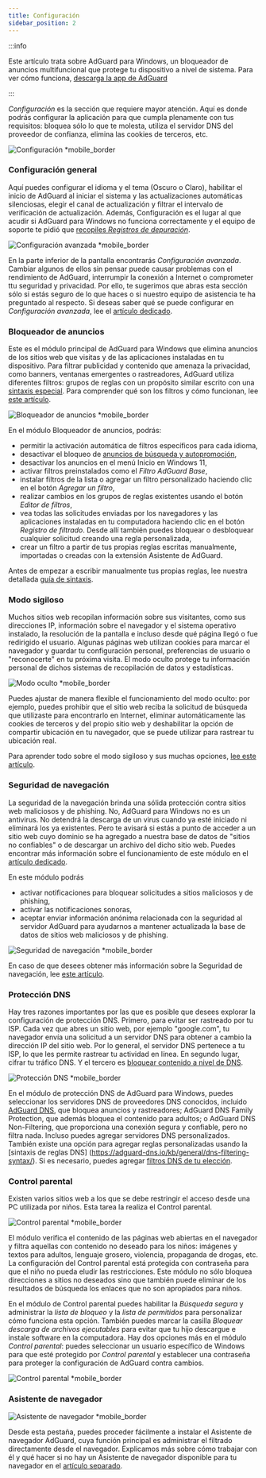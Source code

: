 ```yaml
---
title: Configuración
sidebar_position: 2
---
```


:::info

Este artículo trata sobre AdGuard para Windows, un bloqueador de anuncios multifuncional que protege tu dispositivo a nivel de sistema. Para ver cómo funciona, [descarga la app de AdGuard](https://agrd.io/download-kb-adblock)

:::

_Configuración_ es la sección que requiere mayor atención. Aquí es donde podrás configurar la aplicación para que cumpla plenamente con tus requisitos: bloquea sólo lo que te molesta, utiliza el servidor DNS del proveedor de confianza, elimina las cookies de terceros, etc.

![Configuración \*mobile\_border](https://cdn.adtidy.org/content/kb/ad_blocker/windows/overview/settings.png)

### Configuración general

Aquí puedes configurar el idioma y el tema (Oscuro o Claro), habilitar el inicio de AdGuard al iniciar el sistema y las actualizaciones automáticas silenciosas, elegir el canal de actualización y filtrar el intervalo de verificación de actualización. Además, Configuración es el lugar al que acudir si AdGuard para Windows no funciona correctamente y el equipo de soporte te pidió que [recopiles _Registros de depuración_](/adguard-for-windows/solving-problems/adguard-logs.md).

![Configuración avanzada \*mobile\_border](https://cdn.adtidy.org/content/kb/ad_blocker/windows/overview/advanced-settings.png)

En la parte inferior de la pantalla encontrarás _Configuración avanzada_. Cambiar algunos de ellos sin pensar puede causar problemas con el rendimiento de AdGuard, interrumpir la conexión a Internet o comprometer ttu seguridad y privacidad. Por ello, te sugerimos que abras esta sección sólo si estás seguro de lo que haces o si nuestro equipo de asistencia te ha preguntado al respecto. Si deseas saber qué se puede configurar en _Configuración avanzada_, lee el [artículo dedicado](/adguard-for-windows/solving-problems/low-level-settings.md).

### Bloqueador de anuncios

Este es el módulo principal de AdGuard para Windows que elimina anuncios de los sitios web que visitas y de las aplicaciones instaladas en tu dispositivo. Para filtrar publicidad y contenido que amenaza la privacidad, como banners, ventanas emergentes o rastreadores, AdGuard utiliza diferentes filtros: grupos de reglas con un propósito similar escrito con una [sintaxis especial](/general/ad-filtering/create-own-filters). Para comprender qué son los filtros y cómo funcionan, lee [este artículo](/general/ad-filtering/how-ad-blocking-works).

![Bloqueador de anuncios \*mobile\_border](https://cdn.adtidy.org/content/kb/ad_blocker/windows/overview/settings_ad_blocker.png)

En el módulo Bloqueador de anuncios, podrás:

- permitir la activación automática de filtros específicos para cada idioma,
- desactivar el bloqueo de [anuncios de búsqueda y autopromoción](/general/ad-filtering/search-ads),
- desactivar los anuncios en el menú Inicio en Windows 11,
- activar filtros preinstalados como el _Filtro AdGuard Base_,
- instalar filtros de la lista o agregar un filtro personalizado haciendo clic en el botón _Agregar un filtro_,
- realizar cambios en los grupos de reglas existentes usando el botón _Editor de filtros_,
- vea todas las solicitudes enviadas por los navegadores y las aplicaciones instaladas en tu computadora haciendo clic en el botón _Registro de filtrado_. Desde allí también puedes bloquear o desbloquear cualquier solicitud creando una regla personalizada,
- crear un filtro a partir de tus propias reglas escritas manualmente, importadas o creadas con la extensión Asistente de AdGuard.

Antes de empezar a escribir manualmente tus propias reglas, lee nuestra detallada [guía de sintaxis](/general/ad-filtering/create-own-filters).

### Modo sigiloso

Muchos sitios web recopilan información sobre sus visitantes, como sus direcciones IP, información sobre el navegador y el sistema operativo instalado, la resolución de la pantalla e incluso desde qué página llegó o fue redirigido el usuario. Algunas páginas web utilizan cookies para marcar el navegador y guardar tu configuración personal, preferencias de usuario o "reconocerte" en tu próxima visita. El modo oculto protege tu información personal de dichos sistemas de recopilación de datos y estadísticas.

![Modo oculto \*mobile\_border](https://cdn.adtidy.org/content/kb/ad_blocker/windows/overview/stealth-mode.png)

Puedes ajustar de manera flexible el funcionamiento del modo oculto: por ejemplo, puedes prohibir que el sitio web reciba la solicitud de búsqueda que utilizaste para encontrarlo en Internet, eliminar automáticamente las cookies de terceros y del propio sitio web y deshabilitar la opción de compartir ubicación en tu navegador, que se puede utilizar para rastrear tu ubicación real.

Para aprender todo sobre el modo sigiloso y sus muchas opciones, [lee este artículo](/general/stealth-mode).

### Seguridad de navegación

La seguridad de la navegación brinda una sólida protección contra sitios web maliciosos y de phishing. No, AdGuard para Windows no es un antivirus. No detendrá la descarga de un virus cuando ya esté iniciado ni eliminará los ya existentes. Pero te avisará si estás a punto de acceder a un sitio web cuyo dominio se ha agregado a nuestra base de datos de "sitios no confiables" o de descargar un archivo del dicho sitio web. Puedes encontrar más información sobre el funcionamiento de este módulo en el [artículo dedicado](/general/browsing-security).

En este módulo podrás

- activar notificaciones para bloquear solicitudes a sitios maliciosos y de phishing,
- activar las notificaciones sonoras,
- aceptar enviar información anónima relacionada con la seguridad al servidor AdGuard para ayudarnos a mantener actualizada la base de datos de sitios web maliciosos y de phishing.

![Seguridad de navegación \*mobile\_border](https://cdn.adtidy.org/content/kb/ad_blocker/windows/overview/browsing-security.png)

En caso de que desees obtener más información sobre la Seguridad de navegación, lee [este artículo](/general/browsing-security).

### Protección DNS

Hay tres razones importantes por las que es posible que desees explorar la configuración de protección DNS. Primero, para evitar ser rastreado por tu ISP. Cada vez que abres un sitio web, por ejemplo "google.com", tu navegador envía una solicitud a un servidor DNS para obtener a cambio la dirección IP del sitio web. Por lo general, el servidor DNS pertenece a tu ISP, lo que les permite rastrear tu actividad en línea. En segundo lugar, cifrar tu tráfico DNS. Y el tercero es [bloquear contenido a nivel de DNS](https://adguard-dns.io/kb/general/dns-filtering/).

![Protección DNS \*mobile\_border](https://cdn.adtidy.org/content/kb/ad_blocker/windows/overview/dns-settings.png)

En el módulo de protección DNS de AdGuard para Windows, puedes seleccionar los servidores DNS de proveedores DNS conocidos, incluido [AdGuard DNS](https://adguard-dns.io/kb/), que bloquea anuncios y rastreadores; AdGuard DNS Family Protection, que además bloquea el contenido para adultos; o AdGuard DNS Non-Filtering, que proporciona una conexión segura y confiable, pero no filtra nada. Incluso puedes agregar servidores DNS personalizados. También existe una opción para agregar reglas personalizadas usando la [sintaxis de reglas DNS] (https://adguard-dns.io/kb/general/dns-filtering-syntax/). Si es necesario, puedes agregar [filtros DNS de tu elección](https://filterlists.com).

### Control parental

Existen varios sitios web a los que se debe restringir el acceso desde una PC utilizada por niños. Esta tarea la realiza el Control parental.

![Control parental \*mobile\_border](https://cdn.adtidy.org/content/kb/ad_blocker/windows/overview/parental-control.png)

El módulo verifica el contenido de las páginas web abiertas en el navegador y filtra aquellas con contenido no deseado para los niños: imágenes y textos para adultos, lenguaje grosero, violencia, propaganda de drogas, etc. La configuración del Control parental está protegida con contraseña para que el niño no pueda eludir las restricciones. Este módulo no sólo bloquea direcciones a sitios no deseados sino que también puede eliminar de los resultados de búsqueda los enlaces que no son apropiados para niños.

En el módulo de Control parental puedes habilitar la _Búsqueda segura_ y administrar la _lista de bloqueo_ y la _lista de permitidos_ para personalizar cómo funciona esta opción. También puedes marcar la casilla _Bloquear descarga de archivos ejecutables_ para evitar que tu hijo descargue e instale software en la computadora. Hay dos opciones más en el módulo _Control parental_: puedes seleccionar un usuario específico de Windows para que esté protegido por _Control parental_ y establecer una contraseña para proteger la configuración de AdGuard contra cambios.

![Control parental \*mobile\_border](https://cdn.adtidy.org/content/kb/ad_blocker/windows/overview/parental-control.png)

### Asistente de navegador

![Asistente de navegador \*mobile\_border](https://cdn.adtidy.org/content/kb/ad_blocker/windows/browser-assistant/browser-assistant.png)

Desde esta pestaña, puedes proceder fácilmente a instalar el Asistente de navegador AdGuard, cuya función principal es administrar el filtrado directamente desde el navegador. Explicamos más sobre cómo trabajar con él y qué hacer si no hay un Asistente de navegador disponible para tu navegador en el [artículo separado](/adguard-for-windows/browser-assistant.md).
